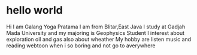 # hello world
Hi I am Galang Yoga Pratama
I am from Blitar,East Java
I study at Gadjah Mada University and my majoring is Geophysics Student
I interest about exploration oil and gas also about wheather
My hobby are listen music and reading webtoon when i so boring and not go to averywhere

 

